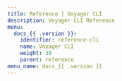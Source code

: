 ```yaml
---
title: Reference | Voyager CLI
description: Voyager CLI Reference
menu:
  docs_{{ .version }}:
    identifier: reference-cli
    name: Voyager CLI
    weight: 30
    parent: reference
menu_name: docs_{{ .version }}
---
```


